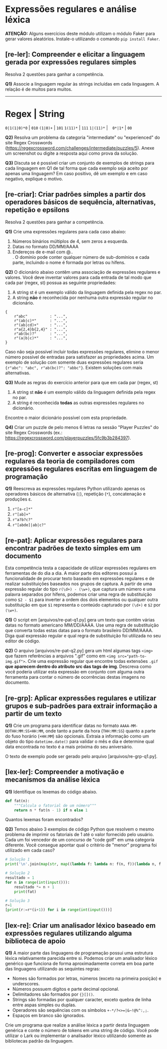 Expressões regulares e análise léxica
=====================================

**ATENÇÂO:** Alguns exercícios deste módulo utilizam o módulo Faker para gerar valores aleatórios. Instale-o utilizando o comando `pip install Faker`. 


## [re-ler]: Compreender e elicitar a linguagem gerada por expressões regulares simples

Resolva 2 questões para ganhar a competência.

**Q1)** Associe a linguagem regular às strings incluídas em cada linguagem. A relação é de muitos para muitos.

------------------------------------------------------
Regex          | String
======================================================
`0|1(1|0)*0`   | `010`
`(1|0)+`       | `101`
`1(11)*`       | `111`
`1|(11)*`      | ` `
`0*|1*`        | `00`


**Q2)** Resolva um problema da categoria "intermediate" ou "experienced" do site Regex Crosswords (https://regexcrossword.com/challenges/intermediate/puzzles/5). Anexe um screenshot ou digite a resposta aqui como prova da solução.


**Q3)** Discuta se é possível criar um conjunto de exemplos de strings para cada linguagem em Q1 de tal forma que cada exemplo seja aceito por apenas uma linguagem? Em caso positivo, dê um exemplo e em caso negativo, explique o motivo. 



## [re-criar]: Criar padrões simples a partir dos operadores básicos de sequência, alternativas, repetição e epsilons

Resolva 2 questões para ganhar a competência.


**Q1)** Crie uma expressões regulares para cada caso abaixo:

1. Números binários múltiplos de 4, sem zeros a esquerda.
2. Datas no formato DD/MM/AAAA
3. Endereços de e-mail com <nome>@<dominio>.<com>.<br>. O domínio pode conter qualquer número de sub-domínios e cada parte, incluindo o nome é formada por letras ou hífens.

**Q2)** O dicionário abaixo contêm uma associação de expressões regulares e valores. Você deve inventar valores para cada entrada de tal modo que cada par (regex, st) possua as seguinte propriedades:

1. A string st é um exemplo válido da linguagem definida pela regex no par.
2. A string **não** é reconhecida por nenhuma outra expressão regular no dicionário.

```
{
    r"abc"          : "...",
    r"(ab|c)*"      : "...",
    r"(ab|cd)+"     : "...",
    r"a{2,4}b{2,4}" : "...",
    r"ab(bc)?"      : "...",
    r"(a|b|c)*"     : "...",
}
```

Caso não seja possível incluir todas expressões regulares, elimine o menor número possível de entradas para satisfazer as propriedades acima. Um exemplo de solução com somente duas expressões regulares seria `{r"abc": "abc", r"ab(bc)?": "abbc"}`. Existem soluções com mais alternativas. 

**Q3)** Mude as regras do exercício anterior para que em cada par (regex, st)

1. A string st **não** é um exemplo válido da linguagem definida pela regex no par.
2. A string é reconhecida **todas** as outras expressões regulares no dicionário.

Encontre o maior dicionário possível com esta propriedade.


**Q4)** Criar um puzzle de pelo menos 6 letras na sessão "Player Puzzles" do site Regex Crosswords (ex.: https://regexcrossword.com/playerpuzzles/5fc9b3b284397).



## [re-prog]: Converter e associar expressões regulares da teoria de compiladores com expressões regulares escritas em linguagem de programação

**Q1)** Reescreva as expressões regulares Python utilizando apenas os operadores básicos de alternativa (`|`), repetição (`*`), concatenação e produções ε.

1. `r"[a-c]*"`
2. `r"[ab]+"`
3. `r"a?b?c?"`
4. `r"[abde]|ab|c?"`



## [re-pat]: Aplicar expressões regulares para encontrar padrões de texto simples em um documento

Esta competência testa a capacidade de utilizar expressões regulares em ferramentas de do dia a dia. A maior parte dos editores possui a funcionalidade de procurar texto baseado em expressões regulares e de realizar substituições baseados nos grupos de captura. A partir de uma expressão regular do tipo `r(\d+) - (\w+)`, que captura um número e uma palavra separados por hífens, podemos criar uma regra de substituição como `$2 - $1` para inverter a ordem dos dois elementos ou qualquer outra substituição em que `$1` representa o conteúdo capturado por `(\d+)`  e `$2` por `(\w+)`.

**Q1)** O script em [arquivos/re-pat-q1.py] gera um texto que contêm várias datas no formato americano MM/DD/AAAA. Use uma regra de substituição que converta todas estas datas para o formato brasileiro DD/MM/AAAA. Diga qual expressão regular e qual regra de substituição foi utilizada no seu editor de código.  

**Q2)** O arquivo [arquivos/re-pat-q2.py] gera um html algumas tags `<img>` que fazem referências a arquivos ".gif" como em `<img src="path-to-img.gif">`. Crie uma expressão regular que encontre todas extensões `.gif` **que aparecem dentro do atributo src das tags de img**. Descreva como você poderia utilizar esta expressão em conjunto com alguma outra ferramenta para contar o número de ocorrências destas imagens no documento.


## [re-grp]: Aplicar expressões regulares e utilizar grupos e sub-padrões para extrair informação a partir de um texto

**Q1)** Crie um programa para identificar datas no formato `AAAA-MM-DDTHH:MM:SS+HH:MM`, onde tanto a parte da hora (`THH:MM:SS`) quanto a parte do fuso horário (`+HH:MM`) são opcionais. Extraia a informação como um objeto do tipo `datetime.date()` para validar o mês e dia e determine qual data encontrada no texto é a mais próxima do seu aniversário.

O texto de exemplo pode ser gerado pelo arquivo [arquivos/re-grp-q1.py].


## [lex-ler]: Compreender a motivação e mecanismos da análise léxica

**Q1)** Identifique os lexemas do código abaixo.

```python
def fat(n):
    """Calcula o fatorial de um número"""
    return n * fat(n - 1) if n else 1
```

Quantos lexemas foram encontrados?

**Q2)** Temos abaixo 3 exemplos de código Python que resolvem o mesmo problema de imprimir os fatoriais de 1 até o valor fornecido pelo usuário. Cada um foi vencedor de um concurso de "code golf" em uma categoria diferente. Você consegue apontar qual o critério de "menor" programa foi utilizado em cada caso?

```python
# Solução 1
print('\n'.join(map(str, map((lambda f: lambda n: f(n, f))(lambda n, f: n * f(n - 1, f) if n else 1), range(1, int(input()) + 1)))))

# Solução 2
resultado = 1
for n in range(int(input())):
    resultado *= n + 1
    print(fat)

# Solução 3
r=1
[print(r:=r*(i+1)) for i in range(int(input()))]
```  


## [lex-re]: Criar um analisador léxico baseado em expressões regulares utilizando alguma biblioteca de apoio

**Q1)** A maior parte das linguagens de programação possui uma estrutura léxica relativamente parecida entre si. Podemos criar um analisador léxico genérico que funciona de forma aproximadamente correta em boa parte das linguagens utilizando as sequintes regras: 

* Nomes são formados por letras, números (exceto na primeira posição) e underscores.
* Números possuem dígitos e parte decimal opcional.
* Delimitadores são formados por `{}[]()`.
* Strings são formadas por qualquer caracter, exceto quebra de linha entre aspas simples ou duplas.
* Operadores são sequências com os símbolos `+-*/?<>=|&~!@%^:,;`.
* Espaços em branco são ignorados.
   
Crie um programa que realize a análise léxica a partir desta linguagem genérica e conte o número de tokens em uma string de código. Você pode utilizar o Lark ou implementar o analisador léxico utilizando somente as bibliotecas padrão da linguagem.
